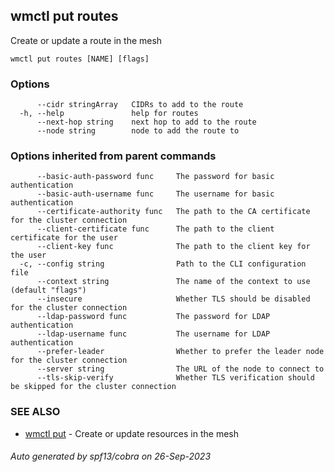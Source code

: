 ## wmctl put routes

Create or update a route in the mesh

```
wmctl put routes [NAME] [flags]
```

### Options

```
      --cidr stringArray   CIDRs to add to the route
  -h, --help               help for routes
      --next-hop string    next hop to add to the route
      --node string        node to add the route to
```

### Options inherited from parent commands

```
      --basic-auth-password func     The password for basic authentication
      --basic-auth-username func     The username for basic authentication
      --certificate-authority func   The path to the CA certificate for the cluster connection
      --client-certificate func      The path to the client certificate for the user
      --client-key func              The path to the client key for the user
  -c, --config string                Path to the CLI configuration file
      --context string               The name of the context to use (default "flags")
      --insecure                     Whether TLS should be disabled for the cluster connection
      --ldap-password func           The password for LDAP authentication
      --ldap-username func           The username for LDAP authentication
      --prefer-leader                Whether to prefer the leader node for the cluster connection
      --server string                The URL of the node to connect to
      --tls-skip-verify              Whether TLS verification should be skipped for the cluster connection
```

### SEE ALSO

* [wmctl put](wmctl_put.md)	 - Create or update resources in the mesh

###### Auto generated by spf13/cobra on 26-Sep-2023
